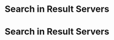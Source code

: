 <!--
author:
    - 'Jérôme Bogaerts'
created_at: '2012-04-12 19:15:21'
updated_at: '2013-03-13 14:20:13'
tags:
    - Deliveries
-->

Search in Result Servers
========================
Search in Result Servers
========================


